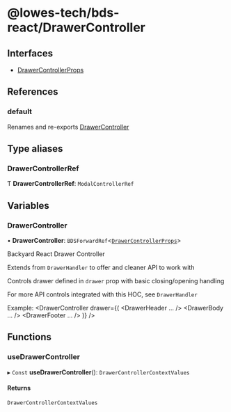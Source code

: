 # @lowes-tech/bds-react/DrawerController

## Interfaces

- [DrawerControllerProps](interfaces/DrawerControllerProps.md)

## References

### default

Renames and re-exports [DrawerController](README.md#drawercontroller)

## Type aliases

### DrawerControllerRef

Ƭ **DrawerControllerRef**: `ModalControllerRef`

## Variables

### DrawerController

• **DrawerController**: `BDSForwardRef`<[`DrawerControllerProps`](interfaces/DrawerControllerProps.md)\>

Backyard React Drawer Controller

Extends from `DrawerHandler` to offer and cleaner API to work with

Controls drawer defined in `drawer` prop with basic closing/opening handling

For more API controls integrated with this HOC, see `DrawerHandler`

Example:
 <DrawerController
     drawer={(
         <Drawer>
             <DrawerHeader ... />
             <DrawerBody ... />
             <DrawerFooter ... />
         </Drawer>
     )}
 />

## Functions

### useDrawerController

▸ `Const` **useDrawerController**(): `DrawerControllerContextValues`

#### Returns

`DrawerControllerContextValues`
